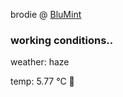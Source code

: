 brodie @ [BluMint](https://www.linkedin.com/company/blumint-io/)

<!--weather_start-->
### working conditions..

weather: haze 

temp: 5.77 °C 🧥

<!--weather_end-->
